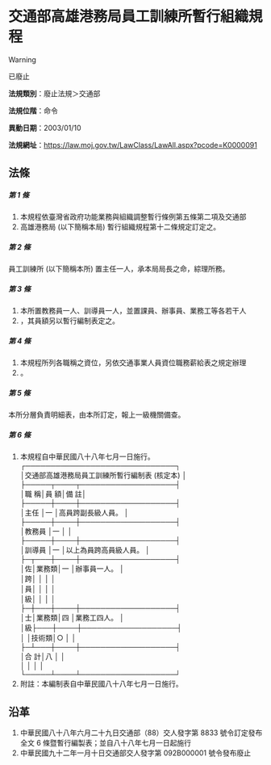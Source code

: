 # 交通部高雄港務局員工訓練所暫行組織規程


> [!WARNING]
> 已廢止


**法規類別**：廢止法規＞交通部

**法規位階**：命令

**異動日期**：2003/01/10  

**法規網址**：https://law.moj.gov.tw/LawClass/LawAll.aspx?pcode=K0000091



## 法條
##### 第 1 條
1. 本規程依臺灣省政府功能業務與組織調整暫行條例第五條第二項及交通部
1. 高雄港務局 (以下簡稱本局) 暫行組織規程第十二條規定訂定之。

##### 第 2 條
員工訓練所 (以下簡稱本所) 置主任一人，承本局局長之命，綜理所務。

##### 第 3 條
1. 本所置教務員一人、訓導員一人，並置課員、辦事員、業務工等各若干人
1. ，其員額另以暫行編制表定之。

##### 第 4 條
1. 本規程所列各職稱之資位，另依交通事業人員資位職務薪給表之規定辦理
1. 。

##### 第 5 條
本所分層負責明細表，由本所訂定，報上一級機關備查。

##### 第 6 條
1. 本規程自中華民國八十八年七月一日施行。  
┌──────────────────────────────┐  
│交通部高雄港務局員工訓練所暫行編制表 (核定本)               │  
├─────┬────┬───────────────────┤  
│職      稱│員    額│備                                  註│  
├─────┼────┼───────────────────┤  
│主任      │一      │高員跨副長級人員。                    │  
├─────┼────┼───────────────────┤  
│教務員    │一      │                                      │  
├─────┼────┼───────────────────┤  
│訓導員    │一      │以上為員跨高員級人員。                │  
├─┬───┼────┼───────────────────┤  
│佐│業務類│一      │辦事員一人。                          │  
│跨│      │        │                                      │  
│員│      │        │                                      │  
│級│      │        │                                      │  
├─┼───┼────┼───────────────────┤  
│士│業務類│四      │業務工四人。                          │  
│級├───┼────┼───────────────────┤  
│  │技術類│○      │                                      │  
├─┴───┼────┼───────────────────┤  
│合      計│八      │                                      │  
│          │        │                                      │  
└─────┴────┴───────────────────┘
1. 附註：本編制表自中華民國八十八年七月一日施行。

## 沿革
1. 中華民國八十八年六月二十九日交通部（88）交人發字第 8833 號令訂定發布全文 6  條暨暫行編製表；並自八十八年七月一日起施行
1. 中華民國九十二年一月十日交通部交人發字第 092B000001 號令發布廢止
